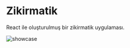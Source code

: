 # Zikirmatik
React ile oluşturulmuş bir zikirmatik uygulaması.

![showcase](https://github.com/EfeKarapinar1/zikir-matik/assets/68808268/167b44ae-40b5-41b6-89a4-0c1c6365360c)
